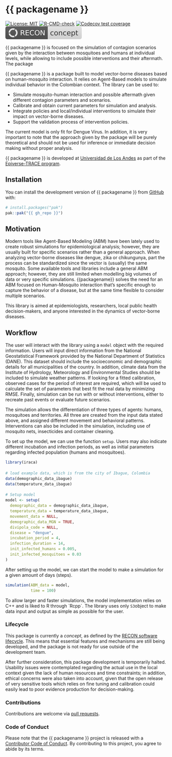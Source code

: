 
<!-- README.md is generated from README.Rmd. Please edit that file. -->
<!-- The code to render this README is stored in .github/workflows/render-readme.yaml -->
<!-- Variables marked with double curly braces will be transformed beforehand: -->
<!-- `packagename` is extracted from the DESCRIPTION file -->
<!-- `gh_repo` is extracted via a special environment variable in GitHub Actions -->

# {{ packagename }}

<!-- badges: start -->

[![License:
MIT](https://img.shields.io/badge/License-MIT-yellow.svg)](https://opensource.org/license/mit/)
[![R-CMD-check](https://github.com/%7B%7B%20gh_repo%20%7D%7D/actions/workflows/R-CMD-check.yaml/badge.svg)](https://github.com/%7B%7B%20gh_repo%20%7D%7D/actions/workflows/R-CMD-check.yaml)
[![Codecov test
coverage](https://codecov.io/gh/%7B%7B%20gh_repo%20%7D%7D/branch/main/graph/badge.svg)](https://app.codecov.io/gh/%7B%7B%20gh_repo%20%7D%7D?branch=main)
[![lifecycle-concept](https://raw.githubusercontent.com/reconverse/reconverse.github.io/master/images/badge-concept.svg)](https://www.reconverse.org/lifecycle.html#concept)
<!-- badges: end -->

{{ packagename }} is focused on the simulation of contagion scenarios
given by the interaction between mosquitoes and humans at individual
levels, while allowing to include possible interventions and their
aftermath. The package

{{ packagename }} is a package built to model vector-borne diseases
based on human-mosquito interaction. It relies on Agent-Based models to
simulate individual behavior in the Colombian context. The library can
be used to:

- Simulate mosquito-human interaction and possible aftermath given
  different contagion parameters and scenarios.
- Calibrate and obtain current parameters for simulation and analysis.
- Integrate policies and local/individual interventions to simulate
  their impact on vector-borne diseases.
- Support the validation process of intervention policies.

The current model is only fit for Dengue Virus. In addition, it is very
important to note that the approach given by the package will be purely
theoretical and should not be used for inference or immediate decision
making without proper analysis.

<!-- This sentence is optional and can be removed -->

{{ packagename }} is developed at [Universidad de Los
Andes](https://uniandes.edu.co/) as part of the [Epiverse-TRACE
program](https://data.org/initiatives/epiverse/).

## Installation

You can install the development version of {{ packagename }} from
[GitHub](https://github.com/) with:

``` r
# install.packages("pak")
pak::pak("{{ gh_repo }}")
```

## Motivation

Modern tools like Agent-Based Modeling (ABM) have been lately used to
create robust simulations for epidemiological analysis; however, they
are usually built for specific scenarios rather than a general approach.
When analyzing vector-borne diseases like dengue, zika or chikungunya,
part the process can be standardized since the vector is (usually) the
same mosquito. Some available tools and libraries include a general ABM
approach; however, they are still limited when modelling big volumes of
data or very specific simulations. {{packagename}} solves the need for
an ABM focused on Human-Mosquito interaction that’s specific enough to
capture the behavior of a disease, but at the same time flexible to
consider multiple scenarios.

This library is aimed at epidemiologists, researchers, local public
health decision-makers, and anyone interested in the dynamics of
vector-borne diseases.

## Workflow

The user will interact with the library using a `model` object with the
required information. Users will input direct information from the
National Geostatistical Framework provided by the National Department of
Statistics (DANE). This dataset should include the socioeconomic and
demographic details for all municipalities of the country. In addition,
climate data from the Institute of Hydrology, Meteorology and
Environmental Studies should be included to simulate weather patterns.
If looking for a fitted calibration, observed cases for the period of
interest are required, which will be used to calculate the set of
parameters that best fit the real data by minimizing RMSE. Finally,
simulation can be run with or without interventions, either to recreate
past events or evaluate future scenarios.

The simulation allows the differentiation of three types of agents:
humans, mosquitoes and territories. All three are created from the input
data stated above, and assigned different movement and behavioral
patterns. Interventions can also be included in the simulation,
including use of mosquito nets, insecticides and container cleaning.

To set up the model, we can use the function `setup`. Users may also
indicate different incubation and infection periods, as well as initial
parameters regarding infected population (humans and mosquitoes).

``` r
library(iraca)

# load example data, which is from the city of Ibague, Colombia
data(demographic_data_ibague)
data(temperature_data_ibague)

# Setup model
model <- setup(
  demographic_data = demographic_data_ibague,
  temperature_data = temperature_data_ibague,
  movement_data = NULL,
  demographic_data_MGN = TRUE,
  divipola_code = NULL,
  disease = "dengue",
  incubation_period = 4,
  infection_duration = 14,
  init_infected_humans = 0.005,
  init_infected_mosquitoes = 0.03
)
```

After setting up the model, we can start the model to make a simulation
for a given amount of days (steps).

``` r
simulation(ABM_data = model,
           time = 100)
```

To allow larger and faster simulations, the model implementation relies
on C++ and is liked to R through ´Rcpp´. The library uses only
`S3`object to make data input and output as simple as possible for the
user.

### Lifecycle

This package is currently a *concept*, as defined by the [RECON software
lifecycle](https://www.reconverse.org/lifecycle.html). This means that
essential features and mechanisms are still being developed, and the
package is not ready for use outside of the development team.

After further consideration, this package development is temporarily
halted. Usability issues were contemplated regarding the actual use in
the local context given the lack of human resources and time
constraints; in addition, ethical concerns were also taken into account,
given that the open release of very sensitive tools which relies on fine
tuning and calibration could easily lead to poor evidence production for
decision-making.

### Contributions

Contributions are welcome via [pull
requests](https://github.com/%7B%7B%20gh_repo%20%7D%7D/pulls).

### Code of Conduct

Please note that the {{ packagename }} project is released with a
[Contributor Code of
Conduct](https://github.com/epiverse-trace/.github/blob/main/CODE_OF_CONDUCT.md).
By contributing to this project, you agree to abide by its terms.

